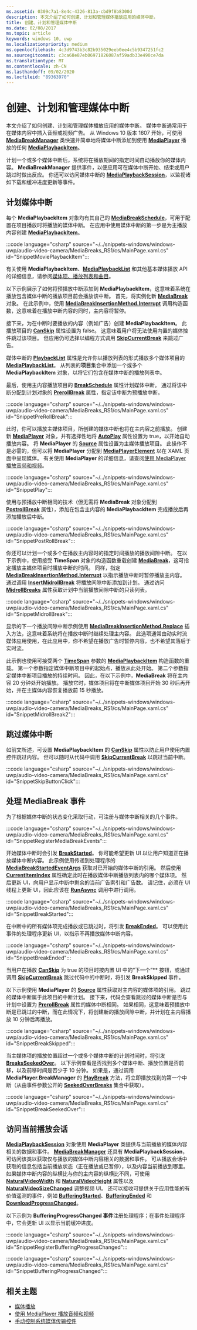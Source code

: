 ```yaml
---
ms.assetid: 0309c7a1-8e4c-4326-813a-cbd9f8b8300d
description: 本文介绍了如何创建、计划和管理媒体播放应用的媒体中断。
title: 创建、计划和管理媒体中断
ms.date: 02/08/2017
ms.topic: article
keywords: windows 10, uwp
ms.localizationpriority: medium
ms.openlocfilehash: 4c3d9743b3c82b935029eeb0ee4c5b9347251fc2
ms.sourcegitcommit: c3ca68e87eb06971826087af59adb33e490ce7da
ms.translationtype: MT
ms.contentlocale: zh-CN
ms.lasthandoff: 09/02/2020
ms.locfileid: "89363970"
---
```

# <a name="create-schedule-and-manage-media-breaks"></a>创建、计划和管理媒体中断

本文介绍了如何创建、计划和管理媒体播放应用的媒体中断。 媒体中断通常用于在媒体内容中插入音频或视频广告。 从 Windows 10 版本 1607 开始，可使用 [**MediaBreakManager**](/uwp/api/Windows.Media.Playback.MediaBreakManager) 类快速并简单地将媒体中断添加到使用 [**MediaPlayer**](/uwp/api/Windows.Media.Playback.MediaPlayer) 播放的任何 [**MediaPlaybackItem**](/uwp/api/Windows.Media.Playback.MediaPlaybackItem)。


计划一个或多个媒体中断后，系统将在播放期间的指定时间自动播放你的媒体内容。 **MediaBreakManager** 提供事件，以便应用可在媒体中断开始、结束或用户跳过时做出反应。 你还可以访问媒体中断的 [**MediaPlaybackSession**](/uwp/api/Windows.Media.Playback.MediaPlaybackSession)，以监视诸如下载和缓冲进度更新等事件。

## <a name="schedule-media-breaks"></a>计划媒体中断
每个 **MediaPlaybackItem** 对象均有其自己的 [**MediaBreakSchedule**](/uwp/api/Windows.Media.Playback.MediaBreakSchedule)，可用于配置在项目播放时将播放的媒体中断。 在应用中使用媒体中断的第一步是为主播放内容创建 [**MediaPlaybackItem**](/uwp/api/Windows.Media.Playback.MediaPlaybackItem)。 

:::code language="csharp" source="~/../snippets-windows/windows-uwp/audio-video-camera/MediaBreaks_RS1/cs/MainPage.xaml.cs" id="SnippetMoviePlaybackItem":::

有关使用 **MediaPlaybackItem**、[**MediaPlaybackList**](/uwp/api/Windows.Media.Playback.MediaPlaybackList) 和其他基本媒体播放 API 的详细信息，请参阅[媒体项、播放列表和曲目](media-playback-with-mediasource.md)。

以下示例展示了如何将预播放中断添加到 **MediaPlaybackItem**，这意味着系统在播放包含媒体中断的播放项目前会播放该中断。 首先，将实例化新 [**MediaBreak**](/uwp/api/Windows.Media.Playback.MediaBreak) 对象。 在此示例中，使用 [**MediaBreakInsertionMethod.Interrupt**](/uwp/api/Windows.Media.Playback.MediaBreakInsertionMethod) 调用构造函数，这意味着在播放中断内容的同时，主内容将暂停。 

接下来，为在中断时要播放的内容（例如广告）创建 **MediaPlaybackItem**。 此播放项目的 [**CanSkip**](/uwp/api/windows.media.playback.mediaplaybackitem.canskip) 属性设置为 false。 这意味着用户将无法使用内置的媒体控件跳过该项目。 但应用仍可选择以编程方式调用 [**SkipCurrentBreak**](/uwp/api/windows.media.playback.mediabreakmanager.skipcurrentbreak) 来跳过广告。 

媒体中断的 [**PlaybackList**](/uwp/api/windows.media.playback.mediabreak.playbacklist) 属性是允许你以播放列表的形式播放多个媒体项目的 [**MediaPlaybackList**](/uwp/api/Windows.Media.Playback.MediaPlaybackList)。 从列表的**项目**集合中添加一个或多个 **MediaPlaybackItem** 对象，以将它们包含在媒体中断的播放列表中。

最后，使用主内容播放项目的 [**BreakSchedule**](/uwp/api/windows.media.playback.mediaplaybackitem.breakschedule) 属性计划媒体中断。 通过将该中断分配到计划对象的 [**PrerollBreak**](/uwp/api/windows.media.playback.mediabreakschedule.prerollbreak) 属性，指定该中断为预播放中断。

:::code language="csharp" source="~/../snippets-windows/windows-uwp/audio-video-camera/MediaBreaks_RS1/cs/MainPage.xaml.cs" id="SnippetPreRollBreak":::

此时，你可以播放主媒体项目，所创建的媒体中断也将在主内容之前播放。 创建新 [**MediaPlayer**](/uwp/api/Windows.Media.Playback.MediaPlayer) 对象，并有选择性地将 [**AutoPlay**](/uwp/api/windows.media.playback.mediaplayer.autoplay) 属性设置为 true，以开始自动播放内容。 将 **MediaPlayer** 的 [**Source**](/uwp/api/windows.media.playback.mediaplayer.source) 属性设置为主媒体播放项目。 此操作不是必需的，但可以将 **MediaPlayer** 分配到 [**MediaPlayerElement**](/uwp/api/Windows.UI.Xaml.Controls.MediaPlayerElement) 以在 XAML 页面中呈现媒体。 有关使用 **MediaPlayer** 的详细信息，请查阅[使用 MediaPlayer 播放音频和视频](play-audio-and-video-with-mediaplayer.md)。

:::code language="csharp" source="~/../snippets-windows/windows-uwp/audio-video-camera/MediaBreaks_RS1/cs/MainPage.xaml.cs" id="SnippetPlay":::

使用与预播放中断相同的技术（但无需将 **MediaBreak** 对象分配到 [**PostrollBreak**](/uwp/api/windows.media.playback.mediabreakschedule.postrollbreak) 属性），添加在包含主内容的 **MediaPlaybackItem** 完成播放后再添加播放后中断。

:::code language="csharp" source="~/../snippets-windows/windows-uwp/audio-video-camera/MediaBreaks_RS1/cs/MainPage.xaml.cs" id="SnippetPostRollBreak":::

你还可以计划一个或多个在播放主内容时的指定时间播放的播放间隙中断。 在以下示例中，使用接受 **TimeSpan** 对象的构造函数重载创建 [**MediaBreak**](/uwp/api/Windows.Media.Playback.MediaBreak)，这可指定播放主媒体项目时播放中断的时间。 同样，指定 [**MediaBreakInsertionMethod.Interrupt**](/uwp/api/Windows.Media.Playback.MediaBreakInsertionMethod) 以指示播放中断时暂停播放主内容。 通过调用 [**InsertMidrollBreak**](/uwp/api/windows.media.playback.mediabreakschedule.insertmidrollbreak) 将播放间隙中断添加到计划。 通过访问 [**MidrollBreaks**](/uwp/api/windows.media.playback.mediabreakschedule.midrollbreaks) 属性获取计划中当前播放间隙中断的只读列表。

:::code language="csharp" source="~/../snippets-windows/windows-uwp/audio-video-camera/MediaBreaks_RS1/cs/MainPage.xaml.cs" id="SnippetMidrollBreak":::

显示的下一个播放间隙中断示例使用 [**MediaBreakInsertionMethod.Replace**](/uwp/api/Windows.Media.Playback.MediaBreakInsertionMethod) 插入方法，这意味着系统将在播放中断时继续处理主内容。 此选项通常由动实时流媒体应用使用，在此应用中，你不希望在播放广告时暂停内容，也不希望其落后于实时流。 

此示例也使用可接受两个 [**TimeSpan**](/uwp/api/Windows.Foundation.TimeSpan) 参数的 [**MediaPlaybackItem**](/uwp/api/Windows.Media.Playback.MediaPlaybackItem) 构造函数的重载。 第一个参数指定媒体中断项目中的起始点，播放从此处开始。 第二个参数指定媒体中断项目播放的持续时间。 因此，在以下示例中，**MediaBreak** 将在主内容 20 分钟处开始播放。 播放它时，媒体项目将在中断媒体项目开始 30 秒后再开始，并在主媒体内容恢复播放前 15 秒播放。

:::code language="csharp" source="~/../snippets-windows/windows-uwp/audio-video-camera/MediaBreaks_RS1/cs/MainPage.xaml.cs" id="SnippetMidrollBreak2":::

## <a name="skip-media-breaks"></a>跳过媒体中断
如前文所述，可设置 **MediaPlaybackItem** 的 [**CanSkip**](/uwp/api/windows.media.playback.mediaplaybackitem.canskip) 属性以防止用户使用内置控件跳过内容。 但可以随时从代码中调用 [**SkipCurrentBreak**](/uwp/api/windows.media.playback.mediabreakmanager.skipcurrentbreak) 以跳过当前中断。

:::code language="csharp" source="~/../snippets-windows/windows-uwp/audio-video-camera/MediaBreaks_RS1/cs/MainPage.xaml.cs" id="SnippetSkipButtonClick":::

## <a name="handle-mediabreak-events"></a>处理 MediaBreak 事件

为了根据媒体中断的状态变化采取行动，可注册与媒体中断相关的几个事件。

:::code language="csharp" source="~/../snippets-windows/windows-uwp/audio-video-camera/MediaBreaks_RS1/cs/MainPage.xaml.cs" id="SnippetRegisterMediaBreakEvents":::

开始媒体中断时会引发 [**BreakStarted**](/uwp/api/windows.media.playback.mediabreakmanager.breakstarted)。 你可能希望更新 UI 以让用户知道正在播放媒体中断内容。 此示例使用传递到处理程序的 [**MediaBreakStartedEventArgs**](/uwp/api/Windows.Media.Playback.MediaBreakStartedEventArgs) 获取对已开始的媒体中断的引用。 然后使用 [**CurrentItemIndex**](/uwp/api/windows.media.playback.mediaplaybacklist.currentitemindex) 属性确定此时在播放媒体中断播放列表内的哪个媒体项。 然后更新 UI，向用户显示中断中剩余的当前广告索引和广告数。 请记住，必须在 UI 线程上更新 UI，因此应该在 [**RunAsync**](/uwp/api/windows.ui.core.coredispatcher.runasync) 调用中进行调用。 

:::code language="csharp" source="~/../snippets-windows/windows-uwp/audio-video-camera/MediaBreaks_RS1/cs/MainPage.xaml.cs" id="SnippetBreakStarted":::

在中断中的所有媒体项完成播放或已跳过时，将引发 [**BreakEnded**](/uwp/api/windows.media.playback.mediabreakmanager.breakended)。 可以使用此事件的处理程序更新 UI，以指示不再播放媒体中断内容。

:::code language="csharp" source="~/../snippets-windows/windows-uwp/audio-video-camera/MediaBreaks_RS1/cs/MainPage.xaml.cs" id="SnippetBreakEnded":::

当用户在播放 [**CanSkip**](/uwp/api/windows.media.playback.mediaplaybackitem.canskip) 为 true 的项目时按内置 UI 中的“下一个”** 按钮，或通过调用 [**SkipCurrentBreak**](/uwp/api/windows.media.playback.mediabreakmanager.skipcurrentbreak) 跳过代码中的中断时，将引发 **BreakSkipped** 事件。

以下示例使用 **MediaPlayer** 的 [**Source**](/uwp/api/windows.media.playback.mediaplayer.source) 属性获取对主内容的媒体项的引用。 跳过的媒体中断属于此项目的中断计划。 接下来，代码会查看跳过的媒体中断是否与计划中设置为 [**PrerollBreak**](/uwp/api/windows.media.playback.mediabreakschedule.prerollbreak) 属性的媒体中断相同。 如果相同，这意味着预播放中断是已跳过的中断，而在此情况下，将创建新的播放间隙中断，并计划在主内容播放 10 分钟后再播放。

:::code language="csharp" source="~/../snippets-windows/windows-uwp/audio-video-camera/MediaBreaks_RS1/cs/MainPage.xaml.cs" id="SnippetBreakSkipped":::

当主媒体项的播放位置超过一个或多个媒体中断的计划时间时，将引发 [**BreaksSeekedOver**](/uwp/api/windows.media.playback.mediabreakmanager.breaksseekedover)。 以下示例查看是否找到多个媒体中断、播放位置是否前移，以及前移时间是否少于 10 分钟。 如果是，通过调用 **MediaPlayer.BreakManager** 的 [**PlayBreak**](/uwp/api/windows.media.playback.mediabreakmanager.playbreak) 方法，将立即播放找到的第一个中断（从由事件参数公开的 [**SeekedOverBreaks**](/uwp/api/windows.media.playback.mediabreakseekedovereventargs.seekedoverbreaks) 集合中获取）。

:::code language="csharp" source="~/../snippets-windows/windows-uwp/audio-video-camera/MediaBreaks_RS1/cs/MainPage.xaml.cs" id="SnippetBreakSeekedOver":::


## <a name="access-the-current-playback-session"></a>访问当前播放会话
[**MediaPlaybackSession**](/uwp/api/Windows.Media.Playback.MediaPlaybackSession) 对象使用 **MediaPlayer** 类提供与当前播放的媒体内容相关的数据和事件。 [**MediaBreakManager**](/uwp/api/Windows.Media.Playback.MediaBreakManager) 还具有 **MediaPlaybackSession**，可访问该类以获取仅与播放的媒体中断内容相关的数据和事件。 可从播放会话中获取的信息包括当前播放状态（正在播放或已暂停），以及内容当前播放到哪里。 如果媒体中断内容的纵横比与你的主内容的纵横比不同，可使用 [**NaturalVideoWidth**](/uwp/api/windows.media.playback.mediaplaybacksession.naturalvideowidth) 和 [**NaturalVideoHeight**](/uwp/api/windows.media.playback.mediaplaybacksession.naturalvideoheight) 属性以及 [**NaturalVideoSizeChanged**](/uwp/api/windows.media.playback.mediaplaybacksession.naturalvideosizechanged) 调整视频 UI。 还可以接收可提供关于应用性能的有价值遥测的事件，例如 [**BufferingStarted**](/uwp/api/windows.media.playback.mediaplaybacksession.bufferingstarted)、[**BufferingEnded**](/uwp/api/windows.media.playback.mediaplaybacksession.bufferingended) 和 [**DownloadProgressChanged**](/uwp/api/windows.media.playback.mediaplaybacksession.downloadprogresschanged)。

以下示例为 **BufferingProgressChanged 事件**注册处理程序；在事件处理程序中，它会更新 UI 以显示当前缓冲进度。

:::code language="csharp" source="~/../snippets-windows/windows-uwp/audio-video-camera/MediaBreaks_RS1/cs/MainPage.xaml.cs" id="SnippetRegisterBufferingProgressChanged":::

:::code language="csharp" source="~/../snippets-windows/windows-uwp/audio-video-camera/MediaBreaks_RS1/cs/MainPage.xaml.cs" id="SnippetBufferingProgressChanged":::

## <a name="related-topics"></a>相关主题
* [媒体播放](media-playback.md)
* [使用 MediaPlayer 播放音频和视频](play-audio-and-video-with-mediaplayer.md)
* [手动控制系统媒体传输控件](system-media-transport-controls.md)

 

 
